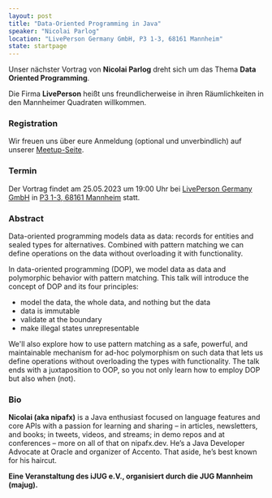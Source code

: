 ```yaml
---
layout: post
title: "Data-Oriented Programming in Java"
speaker: "Nicolai Parlog"
location: "LivePerson Germany GmbH, P3 1-3, 68161 Mannheim"
state: startpage
---
```


Unser nächster Vortrag von **Nicolai Parlog** dreht sich um das Thema **Data Oriented Programming**. 

Die Firma **LivePerson** heißt uns freundlicherweise in ihren Räumlichkeiten in den Mannheimer Quadraten willkommen.

### Registration

Wir freuen uns über eure Anmeldung (optional und unverbindlich) auf unserer [Meetup-Seite](https://www.meetup.com/mannheim-java-usergroup/events/293466511).

### Termin

Der Vortrag findet am 25.05.2023 um 19:00 Uhr bei [LivePerson Germany GmbH](https://www.liveperson.com/) in [P3 1-3, 68161 Mannheim](https://www.google.de/maps/place/BridgingIT+GmbH/@49.48412,8.4703408,17z/data=!3m1!4b1!4m6!3m5!1s0x4797cc21bf0b399b:0x55af1f1e67367aca!8m2!3d49.48412!4d8.47207!16s%2Fg%2F1tfjpngm) statt.


### Abstract

Data-oriented programming models data as data: records for entities and sealed types for alternatives. Combined with pattern matching we can define operations on the data without overloading it with functionality.

In data-oriented programming (DOP), we model data as data and polymorphic behavior with pattern matching. This talk will introduce the concept of DOP and its four principles:
- model the data, the whole data, and nothing but the data
- data is immutable
- validate at the boundary
- make illegal states unrepresentable

We'll also explore how to use pattern matching as a safe, powerful, and maintainable mechanism for ad-hoc polymorphism on such data that lets us define operations without overloading the types with functionality. The talk ends with a juxtaposition to OOP, so you not only learn how to employ DOP but also when (not).

### Bio
**Nicolai (aka nipafx)** is a Java enthusiast focused on language features and core APIs with a passion for learning and sharing – in articles, newsletters, and books; in tweets, videos, and streams; in demo repos and at conferences – more on all of that on nipafx.dev. He’s a Java Developer Advocate at Oracle and organizer of Accento. That aside, he’s best known for his haircut.


**Eine Veranstaltung des iJUG e.V., organisiert durch die JUG Mannheim (majug).**


